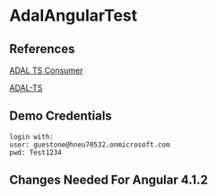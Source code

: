 # AdalAngularTest

## References

[ADAL TS Consumer](https://github.com/HNeukermans/adal-ts-consumer)

[ADAL-TS](https://github.com/HNeukermans/adal-ts)

## Demo Credentials

```
login with:
user: guestone@hneu70532.onmicrosoft.com 
pwd: Test1234
```

## Changes Needed For Angular 4.1.2

